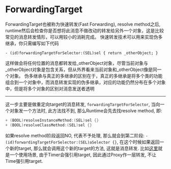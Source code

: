 # ForwardingTarget


ForwardingTarget也被称为快速转发(Fast Forwarding), resolve method之后, runtime然后会检查你是否想将此消息不做改动的转发给另外一个对象，这是比较常见的消息转发情形，可以用较小的消耗完成。
快速转发技术可以用来实现伪多继承，你只需编写如下代码

```
- (id)forwardingTargetForSelector:(SEL)sel { return _otherObject; }
```

这样做会将任何位置的消息都转发给_otherObject对象，尽管当前对象与_otherObject对象是包含关系，但从外界看来当前对象和_otherObject像是同一个对象。
伪多继承与真正的多继承的区别在于，真正的多继承是将多个类的功能组合到一个对象中，而消息转发实现的伪多继承，对应的功能仍然分布在多个对象中，但是将多个对象的区别对消息发送者透明  

-----------------------------

这一步主要是做重定向target的消息转发, `forwardingTargetForSelector`, 当向一个对象发一个方法时, 此方法找不到, 那么Runtime会先去找resolve method, 即: 

```objective-c
+ (BOOL)resolveInstanceMethod:(SEL)sel {}
+ (BOOL)resolveClassMethod:(SEL)sel {}
```

如果resolve method阶段返回NO, 代表不予处理, 那么就会到第二阶段: `- (id)forwardingTargetForSelector:(SEL)aSelector {}`,  在这个时候如果返回一个新的target, 那么就会调用这个新的target的方法, 这就是消息转发. 比如[这里](../../Block/循环引用.md)就是一个使用场景, 由于Timer会强引用target, 因此通过Proxy作一层转发, 不让Time强引用target.  


